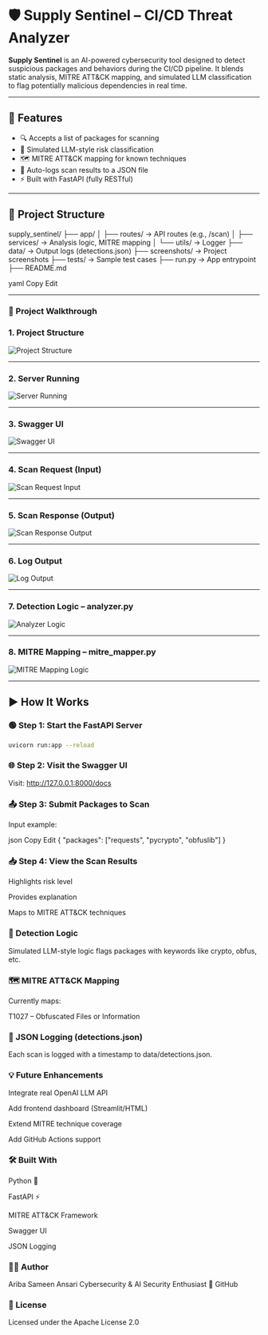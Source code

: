 # 🛡️ Supply Sentinel – CI/CD Threat Analyzer

**Supply Sentinel** is an AI-powered cybersecurity tool designed to detect suspicious packages and behaviors during the CI/CD pipeline. It blends static analysis, MITRE ATT&CK mapping, and simulated LLM classification to flag potentially malicious dependencies in real time.

---

## 🚀 Features

- 🔍 Accepts a list of packages for scanning
- 🧠 Simulated LLM-style risk classification
- 🗺️ MITRE ATT&CK mapping for known techniques
- 📄 Auto-logs scan results to a JSON file
- ⚡ Built with FastAPI (fully RESTful)

---

## 📁 Project Structure

supply_sentinel/
├── app/
│ ├── routes/ → API routes (e.g., /scan)
│ ├── services/ → Analysis logic, MITRE mapping
│ └── utils/ → Logger
├── data/ → Output logs (detections.json)
├── screenshots/ → Project screenshots
├── tests/ → Sample test cases
├── run.py → App entrypoint
├── README.md

yaml
Copy
Edit

---

### 📸 Project Walkthrough


### 1. Project Structure  
![Project Structure](./screenshots/1_project_structure.png)

---

### 2. Server Running  
![Server Running](./screenshots/2_server_running.png)

---

### 3. Swagger UI  
![Swagger UI](./screenshots/3_swagger_ui.png)

---

### 4. Scan Request (Input)  
![Scan Request Input](./screenshots/4_scan_request_input.png)

---

### 5. Scan Response (Output)  
![Scan Response Output](./screenshots/4_scan_response_output.png)

---

### 6. Log Output  
![Log Output](./screenshots/5_log_output.png)

---

### 7. Detection Logic – analyzer.py  
![Analyzer Logic](./screenshots/6_analyzer_logic.png)

---

### 8. MITRE Mapping – mitre_mapper.py  
![MITRE Mapping Logic](./screenshots/7_mitre_mapper_code.png)


---

## ▶️ How It Works

### 🟢 Step 1: Start the FastAPI Server

```bash
uvicorn run:app --reload
```
### 🌐 Step 2: Visit the Swagger UI

Visit: http://127.0.0.1:8000/docs


### 📤 Step 3: Submit Packages to Scan

Input example:

json
Copy
Edit
{
  "packages": ["requests", "pycrypto", "obfuslib"]
}

### 📥 Step 4: View the Scan Results

Highlights risk level

Provides explanation

Maps to MITRE ATT&CK techniques


### 🧠 Detection Logic

Simulated LLM-style logic flags packages with keywords like crypto, obfus, etc.


### 🗺️ MITRE ATT&CK Mapping

Currently maps:

T1027 – Obfuscated Files or Information


### 🧾 JSON Logging (detections.json)

Each scan is logged with a timestamp to data/detections.json.


### 💡 Future Enhancements

Integrate real OpenAI LLM API

Add frontend dashboard (Streamlit/HTML)

Extend MITRE technique coverage

Add GitHub Actions support

### 🛠️ Built With

Python 🐍

FastAPI ⚡

MITRE ATT&CK Framework

Swagger UI

JSON Logging

### 👩‍💻 Author

Ariba Sameen Ansari
Cybersecurity & AI Security Enthusiast
🔗 GitHub

### 📄 License
Licensed under the Apache License 2.0